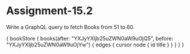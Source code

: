 # Assignment-15.2

Write a GraphQL query to fetch Books from 51 to 60.

{
  bookStore {
    books(after: "YXJyYXljb25uZWN0aW9uOjQ5", before: "YXJyYXljb25uZWN0aW9uOjYw") {
      edges {
        cursor
        node {
          id
          title
        }
      }
    }
  }
}
